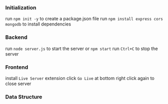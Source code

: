 ### Initialization
run `npm init -y` to create a package.json file
run `npm install express cors mongodb` to install dependencies

### Backend
run `node server.js` to start the server  or `npm start`
run `Ctrl+C` to stop the server

### Frontend
install `Live Server` extension
click `Go Live` at bottom right
click again to close server

### Data Structure
